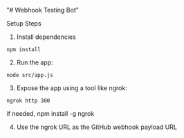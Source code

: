 "# Webhook Testing Bot" 

Setup Steps
1. Install dependencies

```
npm install
```

2. Run the app:
```
node src/app.js
```

3. Expose the app using a tool like ngrok:

```
ngrok http 300
```

if needed, npm install -g ngrok

4. Use the ngrok URL as the GitHub webhook payload URL
